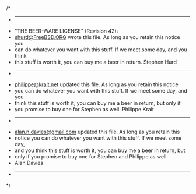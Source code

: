 /*
 * ----------------------------------------------------------------------------
 * "THE BEER-WARE LICENSE" (Revision 42):
 * <shurd@FreeBSD.ORG> wrote this file.  As long as you retain this notice you
 * can do whatever you want with this stuff. If we meet some day, and you think
 * this stuff is worth it, you can buy me a beer in return.        Stephen Hurd
 * ----------------------------------------------------------------------------
 * <philippe@krait.net> updated this file.  As long as you retain this notice
 * you can do whatever you want with this stuff. If we meet some day, and you
 * think this stuff is worth it, you can buy me a beer in return, but only if
 * you promise to buy one for Stephen as well.                   Philippe Krait
 * ----------------------------------------------------------------------------
 * <alan.n.davies@gmail.com> updated this file.  As long as you retain this
 * notice you can do whatever you want with this stuff.  If we meet some day,
 * and you think this stuff is worth it, you can buy me a beer in return, but
 * only if you promise to buy one for Stephen and Philippe as well.
 * Alan Davies
 * ----------------------------------------------------------------------------
*/